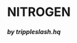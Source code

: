 <html>
<body>
 <h1 id="nitrogen">NITROGEN</h1>
 <h5 id="createdby">by trippleslash.hq</h5>
</body>
</html>
